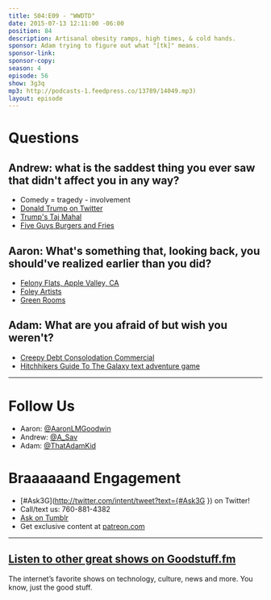 ```yaml
---
title: S04:E09 - "WWDTD"
date: 2015-07-13 12:11:00 -06:00
position: 84
description: Artisanal obesity ramps, high times, & cold hands.
sponsor: Adam trying to figure out what "[tk]" means.
sponsor-link: 
sponsor-copy: 
season: 4
episode: 56
show: 3g3q
mp3: http://podcasts-1.feedpress.co/13789/14049.mp3)
layout: episode
---
```


# Questions

## Andrew: what is the saddest thing you ever saw that didn't affect you in any way?
- Comedy = tragedy - involvement
- [Donald Trump on Twitter](https://twitter.com/realdonaldtrump)
- [Trump's Taj Mahal](http://www.trumptaj.com/)
- [Five Guys Burgers and Fries](http://www.fiveguys.com/)

## Aaron: What's something that, looking back, you should've realized earlier than you did?
- [Felony Flats, Apple Valley, CA](http://www.city-data.com/forum/san-bernardino-riverside-counties/711755-apple-valley-ca-felony-flats-location.html)
- [Foley Artists](https://en.wikipedia.org/wiki/Foley_%28filmmaking%29)
- [Green Rooms](http://www.housebeautiful.com/room-decorating/colors/g1175/green-room-decorating-ideas/)

## Adam: What are you afraid of but wish you weren't?
- [Creepy Debt Consolodation Commercial](https://www.youtube.com/watch?v=LG-Z-kYSC4s)
- [Hitchhikers Guide To The Galaxy text adventure game](http://www.douglasadams.com/creations/infocomjava.html)

***

# Follow Us
* Aaron: [@AaronLMGoodwin](http://twitter.com/aaronlmgoodwin)
* Andrew: [@A_Sav](http://twitter.com/a_sav)
* Adam: [@ThatAdamKid](http://twitter.com/thatadamkid)

# Braaaaaand Engagement
* [#Ask3G](http://twitter.com/intent/tweet?text={#Ask3G }) on Twitter!
* Call/text us: 760-881-4382
* [Ask on Tumblr](http://3g3q.co/ask)
* Get exclusive content at [patreon.com](http://www.patreon.com/3g3q)

***

## [Listen to other great shows on Goodstuff.fm](http://goodstuff.fm/)
The internet’s favorite shows on technology, culture, news and more. You know, just the good stuff.
